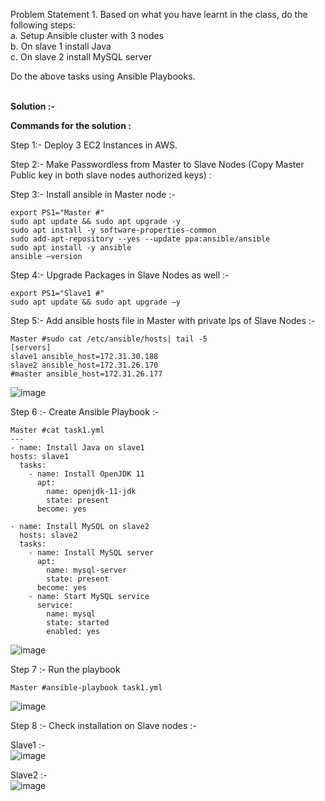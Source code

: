 Problem Statement 1. Based on what you have learnt in the class, do the following steps: <br>
a. Setup Ansible cluster with 3 nodes  <br>
b. On slave 1 install Java  <br>
c. On slave 2 install MySQL server  <br>

Do the above tasks using Ansible Playbooks. <br> <br>


**Solution :-**  <br>

**Commands for the solution :** <br>

Step 1:-	Deploy 3 EC2 Instances in AWS.

Step 2:-	Make Passwordless from Master to Slave Nodes (Copy Master Public key in both slave nodes authorized keys) :

Step 3:-	Install ansible in Master node :-

    export PS1="Master #"
    sudo apt update && sudo apt upgrade -y
    sudo apt install -y software-properties-common
    sudo add-apt-repository --yes --update ppa:ansible/ansible
    sudo apt install -y ansible
    ansible –version

Step 4:-	Upgrade Packages in Slave Nodes as well :-

    export PS1="Slave1 #"
    sudo apt update && sudo apt upgrade –y


Step 5:-	Add ansible hosts file in Master with private Ips of Slave Nodes :-

    Master #sudo cat /etc/ansible/hosts| tail -5
    [servers]
    slave1 ansible_host=172.31.30.188
    slave2 ansible_host=172.31.26.170
    #master ansible_host=172.31.26.177

![image](https://github.com/user-attachments/assets/3aafbaa0-4571-4bee-839d-eefa789e2556)


Step 6 :- Create Ansible Playbook :-

    Master #cat task1.yml
    ---
    - name: Install Java on slave1
    hosts: slave1
      tasks:
        - name: Install OpenJDK 11
          apt:
            name: openjdk-11-jdk
            state: present
          become: yes

    - name: Install MySQL on slave2
      hosts: slave2
      tasks:
        - name: Install MySQL server
          apt:
            name: mysql-server
            state: present
          become: yes
        - name: Start MySQL service
          service:
            name: mysql
            state: started
            enabled: yes

![image](https://github.com/user-attachments/assets/40218e5e-f0b3-4951-92d6-660d8b0d46f6)


Step 7 :- Run the playbook

    Master #ansible-playbook task1.yml

![image](https://github.com/user-attachments/assets/47ac4093-7d57-4b0a-8ba7-3ca8be2b1432)


Step 8 :- Check installation on Slave nodes :-

Slave1 :- <br>
![image](https://github.com/user-attachments/assets/c71b5219-27fd-4c79-adfb-b866529b90cc)


Slave2 :- <br>
![image](https://github.com/user-attachments/assets/19a94032-91da-472d-ac17-62bd9a68be22)
